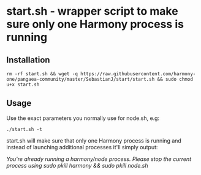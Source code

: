 # start.sh - wrapper script to make sure only one Harmony process is running

## Installation

`rm -rf start.sh && wget -q https://raw.githubusercontent.com/harmony-one/pangaea-community/master/SebastianJ/start/start.sh && sudo chmod u+x start.sh`

## Usage

Use the exact parameters you normally use for node.sh, e.g:

```
./start.sh -t
```

start.sh will make sure that only one Harmony process is running and instead of launching additional processes it'll simply output:

*You're already running a harmony/node process. Please stop the current process using sudo pkill harmony && sudo pkill node.sh*

